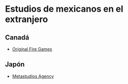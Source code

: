 # Estudios de mexicanos en el extranjero

## Canadá
- [Original Fire Games](https://www.originalfiregames.com/)

## Japón
- [Metastudios Agency](http://www.metastudios.jp/)

